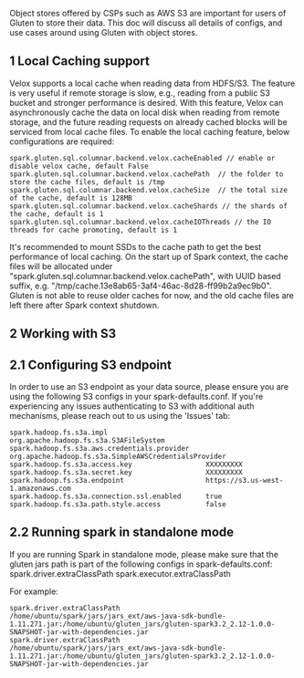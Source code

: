 Object stores offered by CSPs such as AWS S3 are important for users of Gluten to store their data. This doc will discuss all details of configs, and use cases around using Gluten with object stores. 

## 1 Local Caching support

Velox supports a local cache when reading data from HDFS/S3. The feature is very useful if remote storage is slow, e.g., reading from a public S3 bucket and stronger performance is desired. With this feature, Velox can asynchronously cache the data on local disk when reading from remote storage, and the future reading requests on already cached blocks will be serviced from local cache files. To enable the local caching feature, below configurations are required:
```
spark.gluten.sql.columnar.backend.velox.cacheEnabled // enable or disable velox cache, default False
spark.gluten.sql.columnar.backend.velox.cachePath  // the folder to store the cache files, default is /tmp
spark.gluten.sql.columnar.backend.velox.cacheSize  // the total size of the cache, default is 128MB
spark.gluten.sql.columnar.backend.velox.cacheShards // the shards of the cache, default is 1
spark.gluten.sql.columnar.backend.velox.cacheIOThreads // the IO threads for cache promoting, default is 1
```

It's recommended to mount SSDs to the cache path to get the best performance of local caching. On the start up of Spark context, the cache files will be allocated under "spark.gluten.sql.columnar.backend.velox.cachePath", with UUID based suffix, e.g. "/tmp/cache.13e8ab65-3af4-46ac-8d28-ff99b2a9ec9b0". Gluten is not able to reuse older caches for now, and the old cache files are left there after Spark context shutdown.

## 2 Working with S3

## 2.1 Configuring S3 endpoint

In order to use an S3 endpoint as your data source, please ensure you are using the following S3 configs in your spark-defaults.conf. If you're experiencing any issues authenticating to S3 with additional auth mechanisms, please reach out to us using the 'Issues' tab: 
```shell script
spark.hadoop.fs.s3a.impl           				org.apache.hadoop.fs.s3a.S3AFileSystem
spark.hadoop.fs.s3a.aws.credentials.provider 	org.apache.hadoop.fs.s3a.SimpleAWSCredentialsProvider
spark.hadoop.fs.s3a.access.key     				XXXXXXXXX
spark.hadoop.fs.s3a.secret.key     				XXXXXXXXX
spark.hadoop.fs.s3a.endpoint 					https://s3.us-west-1.amazonaws.com
spark.hadoop.fs.s3a.connection.ssl.enabled 		true	
spark.hadoop.fs.s3a.path.style.access 			false
```

## 2.2 Running spark in standalone mode

If you are running Spark in standalone mode, please make sure that the gluten jars path is part of the following configs in spark-defaults.conf:
spark.driver.extraClassPath
spark.executor.extraClassPath

For example:
```shell script
spark.driver.extraClassPath        /home/ubuntu/spark/jars/jars_ext/aws-java-sdk-bundle-1.11.271.jar:/home/ubuntu/gluten_jars/gluten-spark3.2_2.12-1.0.0-SNAPSHOT-jar-with-dependencies.jar
spark.driver.extraClassPath        /home/ubuntu/spark/jars/jars_ext/aws-java-sdk-bundle-1.11.271.jar:/home/ubuntu/gluten_jars/gluten-spark3.2_2.12-1.0.0-SNAPSHOT-jar-with-dependencies.jar
```
